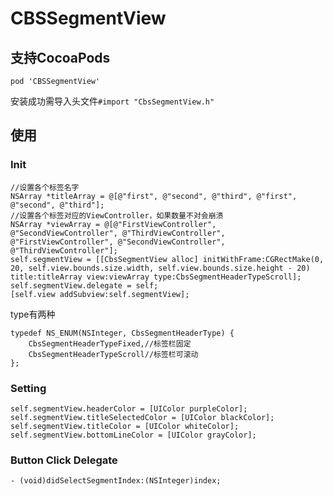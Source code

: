 # CBSSegmentView

## 支持CocoaPods

`pod 'CBSSegmentView'`

安装成功需导入头文件`#import "CbsSegmentView.h"`

## 使用

### Init

	//设置各个标签名字
    NSArray *titleArray = @[@"first", @"second", @"third", @"first", @"second", @"third"];
    //设置各个标签对应的ViewController，如果数量不对会崩溃
    NSArray *viewArray = @[@"FirstViewController", @"SecondViewController", @"ThirdViewController", @"FirstViewController", @"SecondViewController", @"ThirdViewController"];
    self.segmentView = [[CbsSegmentView alloc] initWithFrame:CGRectMake(0, 20, self.view.bounds.size.width, self.view.bounds.size.height - 20) title:titleArray view:viewArray type:CbsSegmentHeaderTypeScroll];
    self.segmentView.delegate = self;
    [self.view addSubview:self.segmentView];
    
type有两种

	typedef NS_ENUM(NSInteger, CbsSegmentHeaderType) {
    	CbsSegmentHeaderTypeFixed,//标签栏固定
    	CbsSegmentHeaderTypeScroll//标签栏可滚动
	};


### Setting

    self.segmentView.headerColor = [UIColor purpleColor];
    self.segmentView.titleSelectedColor = [UIColor blackColor];
    self.segmentView.titleColor = [UIColor whiteColor];
    self.segmentView.bottomLineColor = [UIColor grayColor];
    
### Button Click Delegate

	- (void)didSelectSegmentIndex:(NSInteger)index;




